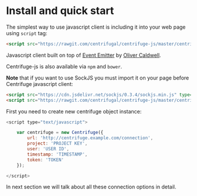 # Install and quick start

The simplest way to use javascript client is including it into your web page using `script` tag:

```html
<script src="https://rawgit.com/centrifugal/centrifuge-js/master/centrifuge.js"></script>
```

Javascript client built on top of [Event Emitter](https://github.com/Wolfy87/EventEmitter) by [Oliver Caldwell](https://github.com/Wolfy87).

Centrifuge-js is also available via `npm` and `bower`.

**Note** that if you want to use SockJS you must import it on your page before Centrifuge javascript client:

```html
<script src="https://cdn.jsdelivr.net/sockjs/0.3.4/sockjs.min.js" type="text/javascript"></script>
<script src="https://rawgit.com/centrifugal/centrifuge-js/master/centrifuge.js" type="text/javascript"></script>
```

First you need to create new centrifuge object instance:

```javascript
<script type="text/javascript">

    var centrifuge = new Centrifuge({
        url: 'http://centrifuge.example.com/connection',
        project: 'PROJECT KEY',
        user: 'USER ID',
        timestamp: 'TIMESTAMP',
        token: 'TOKEN'
    });

</script>
```

In next section we will talk about all these connection options in detail.
